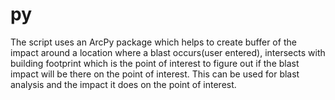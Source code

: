 # py
The script uses an ArcPy package which helps to create buffer of the impact around a location where a blast occurs(user entered),
intersects with building footprint which is the point of interest to figure out if the blast impact will be there on the point of interest.
This can be used for blast analysis and the impact it does on the point of interest.
